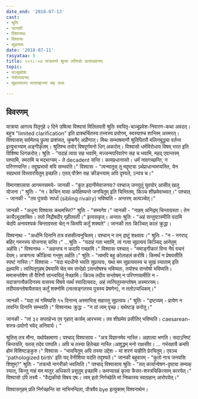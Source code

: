 ```yaml
---
date_end: '2018-07-13'
cast:
- श्रुतिः
- जानकी
- विश्वनाथः
- विश्वासः
- सुप्रत्ययः
date: '2018-07-11'
rasyataa: 5
title: २०१८-०७ यात्रारम्भे श्रुत्या तत्पित्रोः प्रत्याख्यानम्
topic:
- चञ्चूप्रवेशः
- भेदोत्पादनम्
- सुप्रत्ययस्य मातामहाभ्यां सह वासः

---
```


## विवरणम्
यात्राया आगत्य पितृगृहे २ दिने उषित्वा विश्वासं मिलितवती श्रुतिः स्वपितृ-चञ्चूप्रवेश-निवारण-कथा अवदत्। बहुत्र "limited clarification" इति प्राक्चर्चितस्य तत्त्वस्य प्रयोगम्, स्वस्याश्च शान्तिम् अस्मरत्। विश्वासस् सर्वमेतच् छ्रुत्वा प्राशंसत्, चुम्बनैर् अप्रीणात्। मिथः सम्भाषमाणौ श्रुतिपितरौ मलिनबुद्ध्या वर्तन्त इत्युभाभ्याम् अङ्गीकृतम्। श्रुतिश्च तयोर् विषपूर्णमनो धिग् अकरोत्। विश्वासो धर्मविरोधाय विषम् भरत इति विशिष्य धिगकरोत्। श्रुतिः - "यदाहं त्वया सह भवामि, मज्जन्मपरिवारेण सह च भवामि, महद् एवान्तरम् पश्यामि, स्मरामि च मद्भाग्यम् - ते decadent सन्ति। कामप्रधानास्ते। धर्मं नावगच्छन्ति, न परिगणयन्ति। तद्दुष्प्रभावो मयि सम्भवति।" विश्वासः - "त्वन्मातुस् तु मद्दृष्ट्या ऽर्थप्राधान्यमप्यस्ति, येन स्वप्रभावं विस्तारयितुम् इच्छति। एतत् पौत्रेण सह क्रीडन्त्याम् अपि दृश्यते, ऽन्यत्र च।"

विमानशालाया आगमनसमये-
जानकी - "कुत इदानीमेवाजनयः? पश्चाज् जनयुतुं युवयोर् आसीत् खलु योजना।"
श्रुतिः - "न। केचिन् मासा अपेक्षिष्यन्ते जनयितुम् इति चिन्तितम्, किञ्च शीघ्रमेवाभवत्।"
पश्चात् -
जानकी - "तव पुत्रयोः स्पर्धा (sibling rivalry) भविष्यति - अन्तरम् अल्पञ्चेत्।"

जानकी - "अधुना विश्वासः कथमस्ति?"
श्रुतिः - "सम्यगेव।"
जानकी - "नाहम् अनिद्रम् चिन्ताग्रस्ता। तेन कार्येऽभूदशक्तिः। ततो निद्रौषदीर् गृहीतवती।" इत्यसकृत्।
अन्ततः श्रुतिः - "अहं सन्तुष्टास्मीति वदामि चेदपि  अनावश्यकं चिन्ताग्रस्ता चेत् न किमपि कर्तुं शक्यते"।
जानकी ततः‌ किञ्चित् कालं क्रुद्धा।


विश्वनाथः - "अर्धानि दिनानि तत्र वससीत्यनुचितम्। पश्चान् न तन् द्रष्टुं शक्ष्यावः।"
श्रुतिः - "न - नगराद् बहिर् गमनस्य योजनास् सन्ति।"
…श्रुतिः - "यदाहं गता भवामि, त्वं गत्वा सुप्रत्ययं किञ्चिद् आनेतुम् अर्हसि।"
विश्वनाथः - "अहन्तत्र न कदापि गच्छामि।"
विश्वासः पश्चात् - "ममाङ्गीकारं विना नैवं वचनं देयम्। अत्रागत्य क्रीडित्वा गन्तुम् अर्हति।"
श्रुतिः - "त्वमपि बहु कोलाहलं करोषि। किमर्थं न प्रेषयसीति स्पष्टं नास्ति।"
विश्वासः - "यदा मदधीनो भवति सुप्रत्ययः, यथा मम सुप्रत्ययस्य च सुखं स्याताम् इति द्रक्ष्यामि। त्वत्पितृगृहम् प्रेषयामि चेत् मम सन्देहो ऽसन्तोषश्च भविष्यतः, तयोश्च सन्तोषो भविष्यति। ममासन्तोषेण तौ वैरिणौ सान्त्वयितुं नेच्छामि। किञ्च तदीय सन्तोषम् न परिगणयामीति न - यदात्रागत्यैकदिनस्य वासस्य विषये व्यर्थं स्यादित्यवदः, अहं त्वत्पितुस्सन्तोषम् अस्मारयम्। तदीयसन्तोषायैतावत् कर्तुं शक्नोमि (त्वत्सङ्गतस्य पुत्रस्य प्रेषणेन), न ततोऽप्यधिकम्।"

जानकी - "यदा त्वं गमिष्यसि १५ दिनान्य् अस्माभिस् सहास्तु सुप्रत्ययः।"
श्रुतिः - "द्रष्टव्यम् - प्रायेण न तावन्ति दिनानि सम्भवति।"
विश्वनाथः क्रुद्धः - "न तां त्वम् पृच्छ। यथेष्टङ् करोतु।"

जानकी - "त्वं ३२ सप्ताहेभ्य एव गृहात् कार्यम् आरभस्व। तव शीघ्रमेव प्रसीतिर् भविष्यति। caesarean-शस्त्र-प्रयोगो भवेद् अनिवार्यः। "

श्रुतिस् तत्र मौना, यथोपेक्षमाणा।
पश्चाद् विश्वासाय - "अत्र विज्ञानमेव नास्ति। अज्ञात्वा भणति। सदाऽनिष्टं चिन्तयति, यतस् तदेव पश्यति। अपि च तस्या हितेच्छा नास्ति।अशुद्धम् मनो राक्षसीव। … गर्भरक्षायै कमपि होमं विशिष्टङ्कुरु।"
विश्वासः - "भाययितुम् अपि तस्या उद्देशः - मां शरणं याहीति प्रेरयितुम्। एवञ्च 'pathologized birth' इति यद् वॆनीशिया वदति तद्दृश्यते।"
जानकी बहुवारम् - "कुतो नात्र जनयसि शिशुम्?"
श्रुतिः - "तत्रत्यो नागरीको भवत्विति।"
पश्चाद् विश्वासाय श्रुतिः - "तत् कार्यान्वेषण-दृष्ट्या सम्यक् स्यात्, किन्तु नाहं मम मातुर् अधिकारे प्रसूतुम् इच्छामि। कमप्याग्रहं कृत्वा कैसर-शस्त्रचिकित्साम् कारयेत्।"
विश्वासो ऽपि तस्यै - "वैद्यकीयो विषय एषः। त्वम् इतो निर्गच्छेति मां निष्कास्य स्वाग्रहान् आरोपयेत्।"

विश्वासगृहम् प्रति निर्गच्छन्ति सा नाभिनन्दिता, पौत्रयैव bye इत्युक्तम् विश्वनाथेन।

